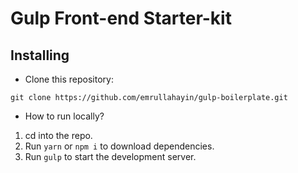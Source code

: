 # Gulp Front-end Starter-kit

## Installing

- Clone this repository:

```
git clone https://github.com/emrullahayin/gulp-boilerplate.git
```

- How to run locally?

1. cd into the repo.
2. Run `yarn` or `npm i` to download dependencies.
3. Run `gulp` to start the development server.
